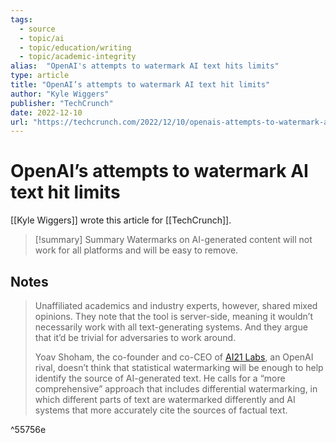 ```yaml
---
tags:
  - source
  - topic/ai
  - topic/education/writing
  - topic/academic-integrity
alias:  "OpenAI's attempts to watermark AI text hits limits"
type: article
title: "OpenAI’s attempts to watermark AI text hit limits"
author: "Kyle Wiggers"
publisher: "TechCrunch"
date: 2022-12-10
url: "https://techcrunch.com/2022/12/10/openais-attempts-to-watermark-ai-text-hit-limits/"
---
```

# OpenAI’s attempts to watermark AI text hit limits
[[Kyle Wiggers]] wrote this article for [[TechCrunch]].

> [!summary] Summary
> Watermarks on AI-generated content will not work for all platforms and will be easy to remove.

## Notes
> Unaffiliated academics and industry experts, however, shared mixed opinions. They note that the tool is server-side, meaning it wouldn’t necessarily work with all text-generating systems. And they argue that it’d be trivial for adversaries to work around.
> 
> Yoav Shoham, the co-founder and co-CEO of [AI21 Labs](https://techcrunch.com/2022/07/12/openai-rival-ai21-labs-raises-64m-to-ramp-up-its-ai-powered-language-services/), an OpenAI rival, doesn’t think that statistical watermarking will be enough to help identify the source of AI-generated text. He calls for a “more comprehensive” approach that includes differential watermarking, in which different parts of text are watermarked differently and AI systems that more accurately cite the sources of factual text.

^55756e
